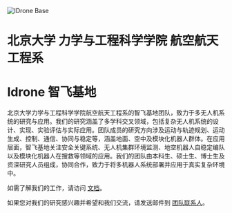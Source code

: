 ![IDrone Base](images/IDrone-Base.jpg)

# 北京大学 力学与工程科学学院 航空航天工程系
# Idrone 智飞基地

北京大学力学与工程科学学院航空航天工程系的智飞基地团队，致力于多无人机系统的研究与应用。我们的研究涵盖了多学科交叉领域，包括复杂无人机系统的设计、实现、实验评估与实际应用。团队成员的研究方向涉及运动与轨迹规划、运动生成、控制、通信、协同与稳定等，涵盖地面、空中及模块化机器人群体。在应用层面，智飞基地关注安全关键系统、无人机集群环境监测、地空机器人自稳定编队以及模块化机器人在搜救等领域的应用。我们的团队由本科生、硕士生、博士生及资深研究人员组成，协同合作，致力于将多机器人系统部署并应用于真实复杂环境中。

如需了解我们的工作，请访问 [文档](https://idronepku.github.io/)。

如果您对我们的研究感兴趣并希望和我们交流，请发送邮件到 [团队联系人](morgenkornblume@gmail.com)。